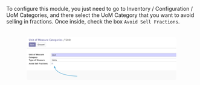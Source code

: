 To configure this module, you just need to go to Inventory / Configuration / UoM Categories, and there select the UoM Category that you want to avoid selling in fractions. Once inside, check the box `Avoid Sell Fractions`.

<div align="center" style="margin: 2rem;">
    <img src="../static/description/configure.png" width="90%" style="border-radius: 5px">
</div>
